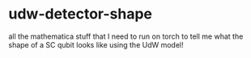 # udw-detector-shape
all the mathematica stuff that I need to run on torch to tell me what the shape of a SC qubit looks like using the UdW model!
